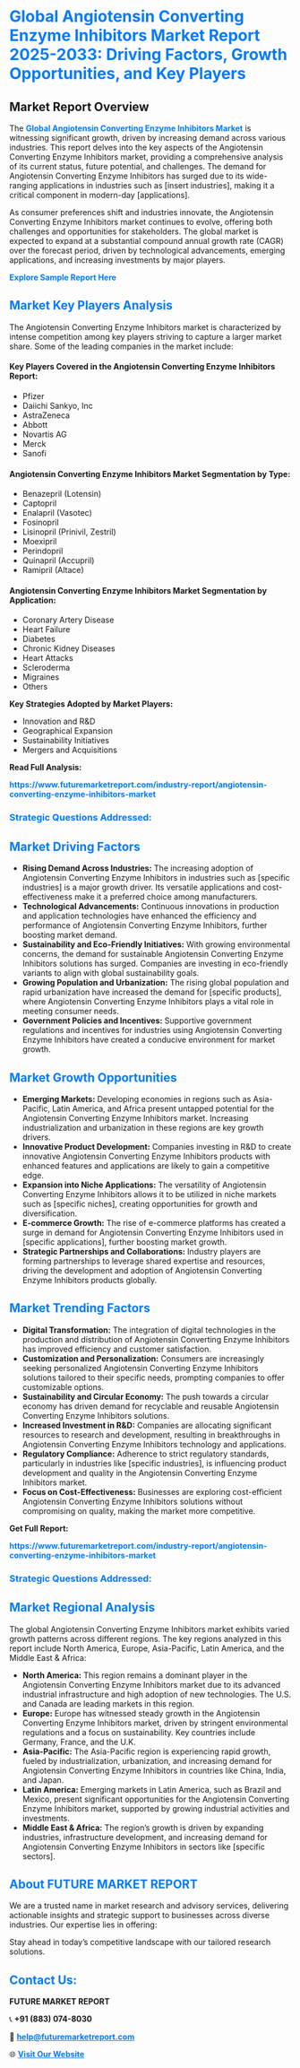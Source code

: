<h1 style="color: #007BFF;">Global Angiotensin Converting Enzyme Inhibitors Market Report 2025-2033: Driving Factors, Growth Opportunities, and Key Players</h1>

<section id="overview">
<h2>Market Report Overview</h2>
<p>The <a href="https://www.futuremarketreport.com/industry-report/angiotensin-converting-enzyme-inhibitors-market" style="color: #007BFF; text-decoration: none;"><strong>Global Angiotensin Converting Enzyme Inhibitors Market</strong></a> is witnessing significant growth, driven by increasing demand across various industries. This report delves into the key aspects of the Angiotensin Converting Enzyme Inhibitors market, providing a comprehensive analysis of its current status, future potential, and challenges. The demand for Angiotensin Converting Enzyme Inhibitors has surged due to its wide-ranging applications in industries such as [insert industries], making it a critical component in modern-day [applications].</p>
<p>As consumer preferences shift and industries innovate, the Angiotensin Converting Enzyme Inhibitors market continues to evolve, offering both challenges and opportunities for stakeholders. The global market is expected to expand at a substantial compound annual growth rate (CAGR) over the forecast period, driven by technological advancements, emerging applications, and increasing investments by major players.</p>
</section>

<section id="overview">
<p><a href="https://www.futuremarketreport.com/request-sample/reportId=78141" style="color: #007BFF; text-decoration: none;"><strong>Explore Sample Report Here</strong></a></p>
</section>

<section id="key-players">
<h2 style="color: #007BFF;">Market Key Players Analysis</h2>
<p>The Angiotensin Converting Enzyme Inhibitors market is characterized by intense competition among key players striving to capture a larger market share. Some of the leading companies in the market include:</p>
<h4>Key Players Covered in the Angiotensin Converting Enzyme Inhibitors Report:</h4>
<ul><li>Pfizer</li><li>Daiichi Sankyo, Inc</li><li>AstraZeneca</li><li>Abbott</li><li>Novartis AG</li><li>Merck</li><li>Sanofi</li></ul>
<h4>Angiotensin Converting Enzyme Inhibitors Market Segmentation by Type:</h4>
<ul><li>Benazepril (Lotensin)</li><li>Captopril</li><li>Enalapril (Vasotec)</li><li>Fosinopril</li><li>Lisinopril (Prinivil, Zestril)</li><li>Moexipril</li><li>Perindopril</li><li>Quinapril (Accupril)</li><li>Ramipril (Altace)</li></ul>

<h4>Angiotensin Converting Enzyme Inhibitors Market Segmentation by Application:</h4>
<ul><li>Coronary Artery Disease</li><li>Heart Failure</li><li>Diabetes</li><li>Chronic Kidney Diseases</li><li>Heart Attacks</li><li>Scleroderma</li><li>Migraines</li><li>Others</li></ul>
<p><strong>Key Strategies Adopted by Market Players:</strong></p>
<ul>
<li>Innovation and R&D</li>
<li>Geographical Expansion</li>
<li>Sustainability Initiatives</li>
<li>Mergers and Acquisitions</li>
</ul>
</section>

<section>
<p><strong>Read Full Analysis: </strong></p><a href="https://www.futuremarketreport.com/industry-report/angiotensin-converting-enzyme-inhibitors-market" style="color: #007BFF; text-decoration: none;"><strong>https://www.futuremarketreport.com/industry-report/angiotensin-converting-enzyme-inhibitors-market</strong></a>
<h3 style="color: #007BFF;">Strategic Questions Addressed:</h3>
</section>

<section id="driving-factors">
<h2 style="color: #007BFF;">Market Driving Factors</h2>
<ul>
<li><strong>Rising Demand Across Industries:</strong> The increasing adoption of Angiotensin Converting Enzyme Inhibitors in industries such as [specific industries] is a major growth driver. Its versatile applications and cost-effectiveness make it a preferred choice among manufacturers.</li>
<li><strong>Technological Advancements:</strong> Continuous innovations in production and application technologies have enhanced the efficiency and performance of Angiotensin Converting Enzyme Inhibitors, further boosting market demand.</li>
<li><strong>Sustainability and Eco-Friendly Initiatives:</strong> With growing environmental concerns, the demand for sustainable Angiotensin Converting Enzyme Inhibitors solutions has surged. Companies are investing in eco-friendly variants to align with global sustainability goals.</li>
<li><strong>Growing Population and Urbanization:</strong> The rising global population and rapid urbanization have increased the demand for [specific products], where Angiotensin Converting Enzyme Inhibitors plays a vital role in meeting consumer needs.</li>
<li><strong>Government Policies and Incentives:</strong> Supportive government regulations and incentives for industries using Angiotensin Converting Enzyme Inhibitors have created a conducive environment for market growth.</li>
</ul>
</section>

<section id="growth-opportunities">
<h2 style="color: #007BFF;">Market Growth Opportunities</h2>
<ul>
<li><strong>Emerging Markets:</strong> Developing economies in regions such as Asia-Pacific, Latin America, and Africa present untapped potential for the Angiotensin Converting Enzyme Inhibitors market. Increasing industrialization and urbanization in these regions are key growth drivers.</li>
<li><strong>Innovative Product Development:</strong> Companies investing in R&D to create innovative Angiotensin Converting Enzyme Inhibitors products with enhanced features and applications are likely to gain a competitive edge.</li>
<li><strong>Expansion into Niche Applications:</strong> The versatility of Angiotensin Converting Enzyme Inhibitors allows it to be utilized in niche markets such as [specific niches], creating opportunities for growth and diversification.</li>
<li><strong>E-commerce Growth:</strong> The rise of e-commerce platforms has created a surge in demand for Angiotensin Converting Enzyme Inhibitors used in [specific applications], further boosting market growth.</li>
<li><strong>Strategic Partnerships and Collaborations:</strong> Industry players are forming partnerships to leverage shared expertise and resources, driving the development and adoption of Angiotensin Converting Enzyme Inhibitors products globally.</li>
</ul>
</section>

<section id="trending-factors">
<h2 style="color: #007BFF;">Market Trending Factors</h2>
<ul>
<li><strong>Digital Transformation:</strong> The integration of digital technologies in the production and distribution of Angiotensin Converting Enzyme Inhibitors has improved efficiency and customer satisfaction.</li>
<li><strong>Customization and Personalization:</strong> Consumers are increasingly seeking personalized Angiotensin Converting Enzyme Inhibitors solutions tailored to their specific needs, prompting companies to offer customizable options.</li>
<li><strong>Sustainability and Circular Economy:</strong> The push towards a circular economy has driven demand for recyclable and reusable Angiotensin Converting Enzyme Inhibitors solutions.</li>
<li><strong>Increased Investment in R&D:</strong> Companies are allocating significant resources to research and development, resulting in breakthroughs in Angiotensin Converting Enzyme Inhibitors technology and applications.</li>
<li><strong>Regulatory Compliance:</strong> Adherence to strict regulatory standards, particularly in industries like [specific industries], is influencing product development and quality in the Angiotensin Converting Enzyme Inhibitors market.</li>
<li><strong>Focus on Cost-Effectiveness:</strong> Businesses are exploring cost-efficient Angiotensin Converting Enzyme Inhibitors solutions without compromising on quality, making the market more competitive.</li>
</ul>
</section>

<section>
<p><strong>Get Full Report: </strong></p><a href="https://www.futuremarketreport.com/industry-report/angiotensin-converting-enzyme-inhibitors-market" style="color: #007BFF; text-decoration: none;"><strong>https://www.futuremarketreport.com/industry-report/angiotensin-converting-enzyme-inhibitors-market</strong></a>
<h3 style="color: #007BFF;">Strategic Questions Addressed:</h3>
</section>


<section id="regional-analysis">
<h2 style="color: #007BFF;">Market Regional Analysis</h2>
<p>The global Angiotensin Converting Enzyme Inhibitors market exhibits varied growth patterns across different regions. The key regions analyzed in this report include North America, Europe, Asia-Pacific, Latin America, and the Middle East & Africa:</p>
<ul>
<li><strong>North America:</strong> This region remains a dominant player in the Angiotensin Converting Enzyme Inhibitors market due to its advanced industrial infrastructure and high adoption of new technologies. The U.S. and Canada are leading markets in this region.</li>
<li><strong>Europe:</strong> Europe has witnessed steady growth in the Angiotensin Converting Enzyme Inhibitors market, driven by stringent environmental regulations and a focus on sustainability. Key countries include Germany, France, and the U.K.</li>
<li><strong>Asia-Pacific:</strong> The Asia-Pacific region is experiencing rapid growth, fueled by industrialization, urbanization, and increasing demand for Angiotensin Converting Enzyme Inhibitors in countries like China, India, and Japan.</li>
<li><strong>Latin America:</strong> Emerging markets in Latin America, such as Brazil and Mexico, present significant opportunities for the Angiotensin Converting Enzyme Inhibitors market, supported by growing industrial activities and investments.</li>
<li><strong>Middle East & Africa:</strong> The region’s growth is driven by expanding industries, infrastructure development, and increasing demand for Angiotensin Converting Enzyme Inhibitors in sectors like [specific sectors].</li>
</ul>
</section>

<footer>
<h2 style="color: #007BFF;">About FUTURE MARKET REPORT</h2>
<p>We are a trusted name in market research and advisory services, delivering actionable insights and strategic support to businesses across diverse industries. Our expertise lies in offering:</p>

<p>Stay ahead in today’s competitive landscape with our tailored research solutions.</p>

<h2 style="color: #007BFF;">Contact Us:</h2>
<p><strong>FUTURE MARKET REPORT</strong></p>
<p>📞 <strong>+91 (883) 074-8030</strong></p>
<p>📧 <strong><a href="mailto:help@futuremarketreport.com" style="color: #007BFF;">help@futuremarketreport.com</a></strong></p>
<p>🌐 <strong><a href="https://www.futuremarketreport.com/" style="color: #007BFF;">Visit Our Website</a></strong></p>
</footer>